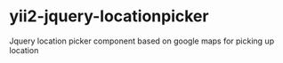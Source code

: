# yii2-jquery-locationpicker
Jquery location picker component based on google maps for picking up location
